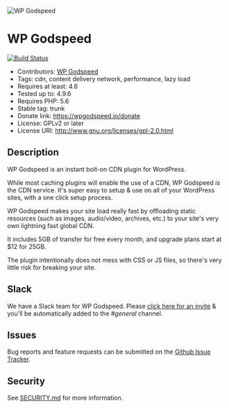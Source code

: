 ![WP Godspeed](https://wpgodspeed.io/wp-content/uploads/2018/05/wpgodspeed_logo_dark_outline.png)

# WP Godspeed

[![Build Status](https://travis-ci.org/wpgodspeed/wp-godspeed.svg?branch=master)](https://travis-ci.org/wpgodspeed/wp-godspeed)

* Contributors: [WP Godspeed](https://github.com/wpgodspeed)
* Tags: cdn, content delivery network, performance, lazy load
* Requires at least: 4.6
* Tested up to: 4.9.6
* Requires PHP: 5.6
* Stable tag: trunk
* Donate link: https://wpgodspeed.io/donate
* License: GPLv2 or later
* License URI: http://www.gnu.org/licenses/gpl-2.0.html

## Description

WP Godspeed is an instant bolt-on CDN plugin for WordPress.

While most caching plugins will enable the use of a CDN, WP Godspeed *is* the CDN service. It's super easy to setup & use on all of your WordPress sites, with a one click setup process.

WP Godspeed makes your site load really fast by offloading static resources (such as images, audio/video, archives, etc.) to your site's very own lightning fast global CDN.

It includes 5GB of transfer for free every month, and upgrade plans start at $12 for 25GB.

The plugin intentionally does not mess with CSS or JS files, so there's very little risk for breaking your site.

## Slack

We have a Slack team for WP Godspeed. Please [click here for an invite](https://wpgodspeed.io/slack) & you'll be automatically added to the _#general_ channel.

## Issues

Bug reports and feature requests can be submitted on the [Github Issue Tracker](https://github.com/wpgodspeed/wp-godspeed/issues).

## Security

See [SECURITY.md](SECURITY.md) for more information.
